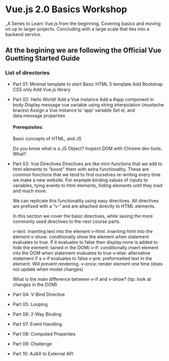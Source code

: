 # Vue.js 2.0 Basics Workshop

_A Series to Learn Vue.js from the beginning. Covering basics and moving on up to larger projects. Concluding with a
large scale that ties into a backend service.

At the begining we are following the Official Vue Guetting Started Guide
---

### List of directories

- Part 01: Minimal template to start
  Basic HTML 5 template
  Add Bootstrap CSS only
  Add Vue.js library

- Part 02: Hello World!
  Add a Vue instance
  Add a #app component in body
  Display message vue variable using string interpolation (mustache braces)
  Assign a Vue instance to 'app' variable
  Set el, and data.message properties

  #### Prerequisites:
  Basic concepts of HTML, and JS


  Do you know what is a JS Object?
  Inspect DOM with Chrome dev tools. What?

- Part 03: Vue Directives
  Directives are like mini-functions that we add to html elements to “boost” them with extra functionality.
  These are common functions that we tend to find ourselves re-writing every time we make a new website. For example
  binding values of inputs to variables, tying events to html elements, hiding elements until they load and much more.

  We can replicate this functionality using easy directives. All directives are prefixed with a “v-“ and are attached
  directly to HTML elements.

  In this section we cover the basic directives, while saving the more commonly used directives to the next course
  parts.

    v-text: inserting text into the element
    v-html: inserting html into the element
    v-show: conditionally show the element when statement evaluates to true. If it evaluates to false then display:none
            is added to hide the element: tained in the DOM)
    v-if:   conditionally insert element into the DOM when statement evaluates to true
    v-else: alternative statement if a v-if evaluates to false
    v-pre:  preformatted text in the element. Will prevent rendering.
    v-once: render element one time (does not update when model changes)

    What is the main difference between v-if and v-show? (tip: look at changes in the DOM)

- Part 04: V-Bind Directive
- Part 05: Looping
- Part 06: 2-Way Binding
- Part 07: Event Handling
- Part 08: Computed Properties

- Part 09: Challenge
- Part 10: AJAX to External API
